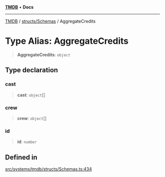 [**TMDB**](../../../README.md) • **Docs**

***

[TMDB](../../../README.md) / [structs/Schemas](../README.md) / AggregateCredits

# Type Alias: AggregateCredits

> **AggregateCredits**: `object`

## Type declaration

### cast

> **cast**: `object`[]

### crew

> **crew**: `object`[]

### id

> **id**: `number`

## Defined in

[src/systems/tmdb/structs/Schemas.ts:434](https://github.com/Norviah/media-hub/blob/18a8c2edf600e1d27fc5173db1855dfb068c9a34/src/systems/tmdb/structs/Schemas.ts#L434)
